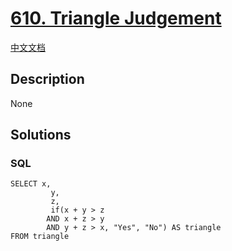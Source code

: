 # [610. Triangle Judgement](https://leetcode.com/problems/triangle-judgement)

[中文文档](/solution/0600-0699/0610.Triangle%20Judgement/README.md)

## Description
None


## Solutions


<!-- tabs:start -->

### **SQL**

```
SELECT x,
         y,
         z,
         if(x + y > z
        AND x + z > y
        AND y + z > x, "Yes", "No") AS triangle
FROM triangle
```

<!-- tabs:end -->
